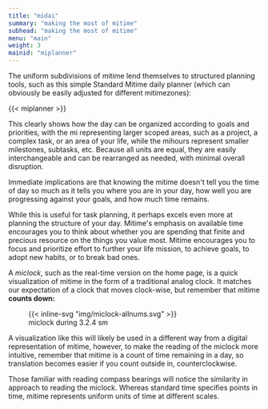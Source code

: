 ```yaml
---
title: "midai"
summary: "making the most of mitime" 
subhead: "making the most of mitime" 
menu: "main"
weight: 3
mainid: "miplanner"
---
```


The uniform subdivisions of mitime lend themselves to structured planning tools, such as this simple Standard Mitime daily planner (which can obviously be easily adjusted for different mitimezones): 

{{< miplanner >}}

This clearly shows how the day can be organized according to goals and priorities, with the mi representing larger scoped areas, such as a project, a complex task, or an area of your life, while the mihours represent smaller milestones, subtasks, etc. Because all units are equal, they are easily interchangeable and can be rearranged as needed, with minimal overall disruption.

Immediate implications are that knowing the mitime doesn't tell you the time of day so much as it tells you where you are in your day, how well you are progressing against your goals, and how much time remains. 

While this is useful for task planning, it perhaps excels even more at planning the structure of your day. Mitime's emphasis on available time encourages you to think about whether you are spending that finite and precious resource on the things you value most. Mitime encourages you to focus and prioritize effort to further your life mission, to achieve goals, to adopt new habits, or to break bad ones. 

A *miclock*, such as the real-time version on the home page, is a quick visualization of mitime in the form of a traditional analog clock. It matches our expectation of a clock that moves clock-wise, but remember that mitime **counts down:** 

<figure class="image"> 
{{< inline-svg "img/miclock-allnums.svg" >}}
<figcaption>miclock during 3.2.4 sm</figcaption>
</figure> 

A visualization like this will likely be used in a different way from a digital representation of mitime, however, to make the reading of the miclock more intuitive, remember that mitime is a count of time remaining in a day, so translation becomes easier if you count outside in, counterclockwise. 

Those familiar with reading compass bearings will notice the similarity in approach to reading the miclock. Whereas standard time specifies points in time, mitime represents uniform units of time at different scales.

